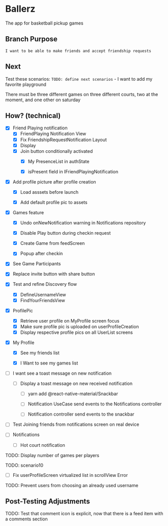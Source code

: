 # Ballerz
The app for basketball pickup games


## Branch Purpose
    I want to be able to make friends and accept friendship requests
## Next 
Test these scenarios:
    `TODO: define next scenarios` 
    - I want to add my favorite playground
        
There must be three different games on three different courts, two at the moment, and one other on saturday


## How? (technical)


- [x] Friend Playing notification
    - [x] FriendPlaying Notification View
    - [x] Fix FriendshipRequestNotification Layout
    - [x] Display
    - [x] Join button conditionally activated
        - [x] My PresenceList in authState
        - [x] isPresent field in IFriendPlayingNotification


* [x] Add profile picture after profile creation
    - [x] Load asssets before launch 
    - [x] Add default profile pic to assets
        

- [x] Games feature
    - [x] Undo onNewNotification warning in Notifications repository    
    - [x] Disable Play button during checkin request
    - [x] Create Game from feedScreen
    - [x] Popup after checkin


- [x] See Game Participants

- [x] Replace invite button with share button

- [x] Test and refine Discovery flow
    - [x] DefineUsernameView 
    - [x] FindYourFriendsView

- [x] ProfilePic
    - [x] Retrieve user profile on MyProfile screen focus
    - [x] Make sure profile pic is uploaded on userProfileCreation
    - [x] Display respective profile pics on all UserList screens

- [x] My Profile
    - [x] See my friends list
    - [x] I Want to see my games list


- [ ] I want see a toast message on new notification
    - [ ] Display a toast message on new received notification 
        - [ ] yarn add @react-native-material/Snackbar
        - [ ] Notification UseCase send events to the Notifications controller
        - [ ] Notification  controller send events to the snackbar 


        
- [ ] Test Joining friends from notifications screen on real device


- [ ] Notifications
    - [ ] Hot court notification 




TODO: Display number of games per players



TODO: scenario10
* [ ] Fix userProfileScreen virtualized list in scrollView Error



TODO: Prevent users from choosing an already used username





## Post-Testing Adjustments
TODO: Test that comment icon is explicit, now that there is a feed item with a comments section
